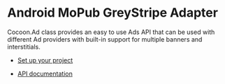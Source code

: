 Android MoPub GreyStripe Adapter
=================================

Cocoon.Ad class provides an easy to use Ads API that can be used with different Ad providers with built-in support for multiple banners and interstitials.

* [Set up your project](https://github.com/ludei/atomic-plugins-ads#javascript-api)

* [API documentation](http://ludei.github.io/cocoon-common/dist/doc/js/Cocoon.Ad.html) 